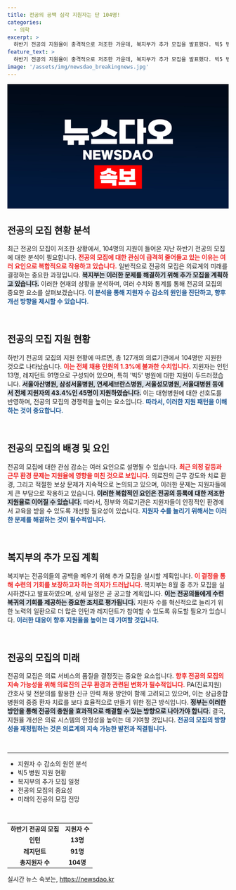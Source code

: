 ```yaml
---
title: 전공의 공백 심각 지원자는 단 104명!
categories:
  - 의학
excerpt: >
  하반기 전공의 지원율이 충격적으로 저조한 가운데, 복지부가 추가 모집을 발표했다. 빅5 병원에선 지원자가 43.4%에 불과해 의료계의 우려를 낳고 있다. 전공의 수련 기회를 놓치지 마세요!
feature_text: >
  하반기 전공의 지원율이 충격적으로 저조한 가운데, 복지부가 추가 모집을 발표했다. 빅5 병원에선 지원자가 43.4%에 불과해 의료계의 우려를 낳고 있다. 전공의 수련 기회를 놓치지 마세요!
image: '/assets/img/newsdao_breakingnews.jpg'
---
```


<p><img src="/assets/img/newsdao_breakingnews.jpg" alt="ranknews 속보" /></p>

<h2 data-ke-size="size26">전공의 모집 현황 분석</h2>

<p data-ke-size="size16">최근 전공의 모집이 저조한 상황에서, 104명의 지원이 들어온 지난 하반기 전공의 모집에 대한 분석이 필요합니다. <b><span style="color: #ee2323;">전공의 모집에 대한 관심이 급격히 줄어들고 있는 이유는 여러 요인으로 복합적으로 작용하고 있습니다.</span></b> 일반적으로 전공의 모집은 의료계의 미래를 결정하는 중요한 과정입니다. <b><span style="background-color: #21538527;">복지부는 이러한 문제를 해결하기 위해 추가 모집을 계획하고 있습니다.</span></b> 이러한 현재의 상황을 분석하며, 여러 수치와 통계를 통해 전공의 모집의 중요한 요소를 살펴보겠습니다. <b><span style="color: #1a5490;">이 분석을 통해 지원자 수 감소의 원인을 진단하고, 향후 개선 방향을 제시할 수 있습니다.</span></b></p>

<p data-ke-size="size16">&nbsp;</p>

<h2 data-ke-size="size26">전공의 모집 지원 현황</h2>

<p data-ke-size="size16">하반기 전공의 모집의 지원 현황에 따르면, 총 127개의 의료기관에서 104명만 지원한 것으로 나타났습니다. <b><span style="color: #ee2323;">이는 전체 채용 인원의 1.3%에 불과한 수치입니다.</span></b> 지원자는 인턴 13명, 레지던트 91명으로 구성되어 있으며, 특히 '빅5' 병원에 대한 지원이 두드러졌습니다. <b><span style="background-color: #21538527;">서울아산병원, 삼성서울병원, 연세세브란스병원, 서울성모병원, 서울대병원 등에서 전체 지원자의 43.4%인 45명이 지원하였습니다.</span></b> 이는 대형병원에 대한 선호도를 반영하며, 전공의 모집의 경쟁력을 높이는 요소입니다. <b><span style="color: #1a5490;">따라서, 이러한 지원 패턴을 이해하는 것이 중요합니다.</span></b></p>

<p data-ke-size="size16">&nbsp;</p>

<h2 data-ke-size="size26">전공의 모집의 배경 및 요인</h2>

<p data-ke-size="size16">전공의 모집에 대한 관심 감소는 여러 요인으로 설명될 수 있습니다. <b><span style="color: #ee2323;">최근 의정 갈등과 근무 환경 문제는 지원율에 영향을 미친 것으로 보입니다.</span></b> 의료진의 근무 강도와 치료 환경, 그리고 적절한 보상 문제가 지속적으로 논의되고 있으며, 이러한 문제는 지원자들에게 큰 부담으로 작용하고 있습니다. <b><span style="background-color: #21538527;">이러한 복합적인 요인은 전공의 등록에 대한 저조한 지원율로 이어질 수 있습니다.</span></b> 따라서, 정부와 의료기관은 지원자들이 안정적인 환경에서 교육을 받을 수 있도록 개선할 필요성이 있습니다. <b><span style="color: #1a5490;">지원자 수를 늘리기 위해서는 이러한 문제를 해결하는 것이 필수적입니다.</span></b></p>

<p data-ke-size="size16">&nbsp;</p>

<h2 data-ke-size="size26">복지부의 추가 모집 계획</h2>

<p data-ke-size="size16">복지부는 전공의들의 공백을 메우기 위해 추가 모집을 실시할 계획입니다. <b><span style="color: #ee2323;">이 결정을 통해 수련의 기회를 보장하고자 하는 의지가 드러납니다.</span></b> 복지부는 8월 중 추가 모집을 실시하겠다고 발표하였으며, 상세 일정은 곧 공고할 계획입니다. <b><span style="background-color: #21538527;">이는 전공의들에게 수련 복귀의 기회를 제공하는 중요한 조치로 평가됩니다.</span></b> 지원자 수를 혁신적으로 늘리기 위한 노력의 일환으로 더 많은 인턴과 레지던트가 참여할 수 있도록 유도할 필요가 있습니다. <b><span style="color: #1a5490;">이러한 대응이 향후 지원율을 높이는 데 기여할 것입니다.</span></b></p>

<p data-ke-size="size16">&nbsp;</p>

<h2 data-ke-size="size26">전공의 모집의 미래</h2>

<p data-ke-size="size16">전공의 모집은 의료 서비스의 품질을 결정짓는 중요한 요소입니다. <b><span style="color: #ee2323;">향후 전공의 모집의 지속 가능성을 위해 의료진의 근무 환경과 관련된 변화가 필수적입니다.</span></b> PA(진료지원) 간호사 및 전문의를 활용한 신규 인력 채용 방안이 함께 고려되고 있으며, 이는 상급종합병원의 중증 환자 치료를 보다 효율적으로 만들기 위한 접근 방식입니다. <b><span style="background-color: #21538527;">정부는 이러한 방안을 통해 전공의 충원을 효과적으로 해결할 수 있는 방향으로 나아가야 합니다.</span></b> 결국, 지원율 개선은 의료 시스템의 안정성을 높이는 데 기여할 것입니다. <b><span style="color: #1a5490;">전공의 모집의 방향성을 재정립하는 것은 의료계의 지속 가능한 발전과 직결됩니다.</span></b></p>

<p data-ke-size="size16">&nbsp;</p>

<hr>

<ul>
    <li>지원자 수 감소의 원인 분석</li>
    <li>빅5 병원 지원 현황</li>
    <li>복지부의 추가 모집 일정</li>
    <li>전공의 모집의 중요성</li>
    <li>미래의 전공의 모집 전망</li>
</ul>

<p data-ke-size="size16">&nbsp;</p>

<table style="width: 100%;">
    <tbody>
        <tr>
            <td style="text-align: center; height: 17px;"><b>하반기 전공의 모집</b></td>
            <td style="text-align: center; height: 17px;"><b>지원자 수</b></td>
        </tr>
        <tr>
            <td style="text-align: center; height: 17px;"><b>인턴</b></td>
            <td style="text-align: center; height: 17px;"><b>13명</b></td>
        </tr>
        <tr>
            <td style="text-align: center; height: 17px;"><b>레지던트</b></td>
            <td style="text-align: center; height: 17px;"><b>91명</b></td>
        </tr>
        <tr>
            <td style="text-align: center; height: 17px;"><b>총지원자 수</b></td>
            <td style="text-align: center; height: 17px;"><b>104명</b></td>
        </tr>
    </tbody>
</table>
실시간 뉴스 속보는, <a href="https://newsdao.kr" rel="dofollow">https://newsdao.kr</a>



